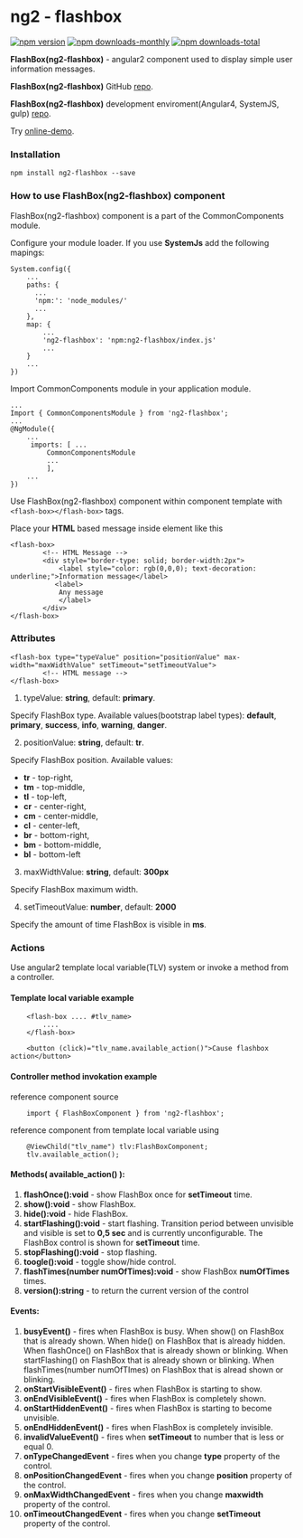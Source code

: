 # ng2 - flashbox
[![npm version](https://img.shields.io/npm/v/ng2-flashbox.svg)](https://www.npmjs.com/package/ng2-flashbox) [![npm downloads-monthly](https://img.shields.io/npm/dm/ng2-flashbox.svg)](https://www.npmjs.com/package/ng2-flashbox) [![npm downloads-total](https://img.shields.io/npm/dt/ng2-flashbox.svg)](https://www.npmjs.com/package/ng2-flashbox)

**FlashBox(ng2-flashbox)** - angular2 component used to display simple user information messages.

**FlashBox(ng2-flashbox)** GitHub [repo](https://github.com/vladimirpavk/ng2-flashbox/).

**FlashBox(ng2-flashbox)** development enviroment(Angular4, SystemJS, gulp) [repo](https://github.com/vladimirpavk/Angular4-FlashBoxComponent).

Try [online-demo](https://vladimirpavk.github.io/Angular4-FlashBoxComponent/).


### Installation
```
npm install ng2-flashbox --save
```


### How to use FlashBox(ng2-flashbox) component
FlashBox(ng2-flashbox) component is a part of the CommonComponents module.

Configure your module loader. If you use **SystemJs** add the following mapings:
```
System.config({
    ...
    paths: {
      ...
      'npm:': 'node_modules/'
      ...
    },
    map: {
        ...
        'ng2-flashbox': 'npm:ng2-flashbox/index.js'
        ...
    }
    ...
})
```

Import CommonComponents module in your application module.
```
... 
Import { CommonComponentsModule } from 'ng2-flashbox';
...
@NgModule({
    ...
     imports: [ ...
         CommonComponentsModule 
         ...
         ],
    ...
})
```

Use FlashBox(ng2-flashbox) component within component template with ```<flash-box></flash-box>``` tags.

Place your **HTML** based message inside element like this
```
<flash-box>
        <!-- HTML Message -->
        <div style="border-type: solid; border-width:2px">
            <label style="color: rgb(0,0,0); text-decoration: underline;">Information message</label>
           <label>
            Any message
            </label>
        </div>
</flash-box> 

```


### Attributes

```
<flash-box type="typeValue" position="positionValue" max-width="maxWidthValue" setTimeout="setTimeoutValue">
        <!-- HTML message -->
</flash-box>    
```
 
1. typeValue: **string**, default: **primary**.

Specify FlashBox type. Available values(bootstrap label types): **default**, **primary**, **success**, **info**, **warning**, **danger**.


2. positionValue: **string**, default: **tr**. 

Specify FlashBox position. Available values:

  * **tr** - top-right,
  * **tm** - top-middle,
  * **tl** - top-left,
  * **cr** - center-right,
  * **cm** - center-middle,
  * **cl** - center-left,
  * **br** - bottom-right,
  * **bm** - bottom-middle,
  * **bl** - bottom-left


3. maxWidthValue: **string**, default: **300px**

Specify FlashBox maximum width.


4. setTimeoutValue: **number**, default: **2000**

Specify the amount of time FlashBox is visible in **ms**.


### Actions

Use angular2 template local variable(TLV) system or invoke a method from a controller.

#### **Template local variable example**
```
    <flash-box .... #tlv_name>
        ....
    </flash-box>
    
    <button (click)="tlv_name.available_action()">Cause flashbox action</button>
```

#### **Controller method invokation example**

reference component source
```
    import { FlashBoxComponent } from 'ng2-flashbox';
```

reference component from template local variable using 
```
    @ViewChild("tlv_name") tlv:FlashBoxComponent;
    tlv.available_action();
```


#### **Methods( available_action() )**:

1. **flashOnce():void** - show FlashBox once for **setTimeout** time.
2. **show():void** - show FlashBox.
3. **hide():void** - hide FlashBox.
4. **startFlashing():void** - start flashing. Transition period between unvisible and visible is set to **0,5 sec** and is currently unconfigurable. The FlashBox control is shown for **setTimeout** time.
5. **stopFlashing():void** - stop flashing.
6. **toogle():void** - toggle show/hide control.
7. **flashTimes(number numOfTimes):void** - show FlashBox **numOfTimes** times.
8. **version():string** - to return the current version of the control


#### **Events**:

1. **busyEvent()** - fires when FlashBox is busy. 
    When show() on FlashBox that is already shown.
    When hide() on FlashBox that is already hidden.
    When flashOnce() on FlashBox that is already shown or blinking.
    When startFlashing() on FlashBox that is already shown or blinking.
    When flashTimes(number numOfTImes) on FlashBox that is alread shown or blinking.
2. **onStartVisibleEvent()** - fires when FlashBox is starting to show.
3. **onEndVisibleEvent()** - fires when FlashBox is completely shown.
4. **onStartHiddenEvent()** - fires when FlashBox is starting to become unvisible.
5. **onEndHiddenEvent()** - fires when FlashBox is completely invisible.
6. **invalidValueEvent()** - fires when **setTimeout** to number that is less or equal 0.
7. **onTypeChangedEvent** - fires when you change **type** property of the control.
8. **onPositionChangedEvent** - fires when you change **position** property of the control.
9. **onMaxWidthChangedEvent** - fires when you change **maxwidth** property of the control.
10. **onTimeoutChangedEvent** - fires when you change **setTimeout** property of the control. 

